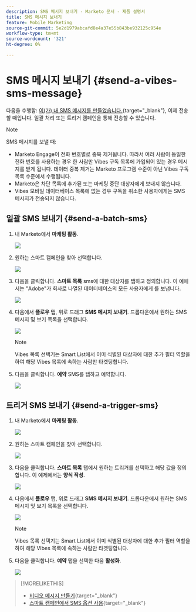```yaml
---
description: SMS 메시지 보내기 - Marketo 문서 - 제품 설명서
title: SMS 메시지 보내기
feature: Mobile Marketing
source-git-commit: 5e2d1979abcafd8e4a37e55b843be932125c954e
workflow-type: tm+mt
source-wordcount: '321'
ht-degree: 0%

---
```


# SMS 메시지 보내기 {#send-a-vibes-sms-message}

다음을 수행함: [이(가) 내 SMS 메시지를 만들었습니다.](/help/marketo/product-docs/mobile-marketing/vibes-sms-messages/create-an-sms-message.md){target="_blank"}, 이제 전송할 때입니다. 일괄 처리 또는 트리거 캠페인을 통해 전송할 수 있습니다.

>[!NOTE]
>
>SMS 메시지를 보낼 때:
>
>* Marketo Engage이 전화 번호별로 중복 제거됩니다. 따라서 여러 사람이 동일한 전화 번호를 사용하는 경우 한 사람만 Vibes 구독 목록에 가입되어 있는 경우 메시지를 받게 됩니다. 데이터 중복 제거는 Marketo 프로그램 수준이 아닌 Vibes 구독 목록 수준에서 수행됩니다.
>* Marketo은 차단 목록에 추가된 또는 마케팅 중단 대상자에게 보내지 않습니다.
>* Vibes 모바일 데이터베이스 목록에 없는 경우 구독을 취소한 사용자에게는 SMS 메시지가 전송되지 않습니다.

## 일괄 SMS 보내기 {#send-a-batch-sms}

1. 내 Marketo에서 **마케팅 활동**.

   ![](assets/send-an-sms-message-1.png)

1. 원하는 스마트 캠페인을 찾아 선택합니다.

   ![](assets/send-an-sms-message-2.png)

1. 다음을 클릭합니다. **스마트 목록** sms에 대한 대상자를 탭하고 정의합니다. 이 예에서는 &quot;Adobe&quot;가 회사로 나열된 데이터베이스의 모든 사용자에게 를 보냅니다.

   ![](assets/send-an-sms-message-3.png)

1. 다음에서 **플로우** 탭, 위로 드래그 **SMS 메시지 보내기**. 드롭다운에서 원하는 SMS 메시지 및 보기 목록을 선택합니다.

   ![](assets/send-an-sms-message-4.png)

   >[!NOTE]
   >
   >Vibes 목록 선택기는 Smart List에서 이미 식별된 대상자에 대한 추가 필터 역할을 하여 해당 Vibes 목록에 속하는 사람만 타겟팅합니다.

1. 다음을 클릭합니다. **예약** SMS를 탭하고 예약합니다.

   ![](assets/send-an-sms-message-5.png)

## 트리거 SMS 보내기 {#send-a-trigger-sms}

1. 내 Marketo에서 **마케팅 활동**.

   ![](assets/send-an-sms-message-6.png)

1. 원하는 스마트 캠페인을 찾아 선택합니다.

   ![](assets/send-an-sms-message-7.png)

1. 다음을 클릭합니다. **스마트 목록** 탭에서 원하는 트리거를 선택하고 해당 값을 정의합니다. 이 예제에서는 **양식 작성**.

   ![](assets/send-an-sms-message-8.png)

1. 다음에서 **플로우** 탭, 위로 드래그 **SMS 메시지 보내기**. 드롭다운에서 원하는 SMS 메시지 및 보기 목록을 선택합니다.

   ![](assets/send-an-sms-message-9.png)

   >[!NOTE]
   >
   >Vibes 목록 선택기는 Smart List에서 이미 식별된 대상자에 대한 추가 필터 역할을 하여 해당 Vibes 목록에 속하는 사람만 타겟팅합니다.

1. 다음을 클릭합니다. **예약** 탭을 선택한 다음 **활성화**.

   ![](assets/send-an-sms-message-10.png)

>[!MORELIKETHIS]
>
>* [비디오 메시지 만들기](/help/marketo/product-docs/mobile-marketing/vibes-sms-messages/create-an-sms-message.md){target="_blank"}
>* [스마트 캠페인에서 SMS 옵션 사용](/help/marketo/product-docs/mobile-marketing/vibes-sms-messages/using-sms-options-in-a-smart-campaign.md){target="_blank"}
